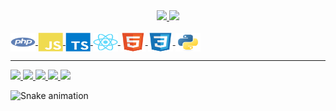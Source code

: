 
<div align="center">
    <a href="#">
        <img height="180em" src="https://github-readme-stats.vercel.app/api?username=davidebsen&show_icons=true&theme=github_dark&include_all_commits=true&count_private=true"/>
    </a>
    <a href="#">
        <img height="180em" src="https://github-readme-stats.vercel.app/api/top-langs/?username=davidebsen&layout=compact&langs_count=10&theme=github_dark"/>
    </a>
</div>

<div style="display: inline_block"><br>
    <a href="#">
        <img align="center" alt="Flavio-Js" height="30" width="40" src="https://raw.githubusercontent.com/devicons/devicon/master/icons/php/php-plain.svg" />
    </a>
    <a href="#">
        <img align="center" alt="Flavio-Js" height="30" width="40" src="https://raw.githubusercontent.com/devicons/devicon/master/icons/javascript/javascript-plain.svg">
    </a>
    <a href="#">
        <img align="center" alt="Flavio-Ts" height="30" width="40" src="https://raw.githubusercontent.com/devicons/devicon/master/icons/typescript/typescript-plain.svg">
    </a>
    <a href="#">
        <img align="center" alt="Flavio-React" height="30" width="40" src="https://raw.githubusercontent.com/devicons/devicon/master/icons/react/react-original.svg">
    </a>
    <a href="#">
        <img align="center" alt="Flavio-HTML" height="30" width="40" src="https://raw.githubusercontent.com/devicons/devicon/master/icons/html5/html5-original.svg">
    </a>
    <a href="#">
        <img align="center" alt="Flavio-CSS" height="30" width="40" src="https://raw.githubusercontent.com/devicons/devicon/master/icons/css3/css3-original.svg">
    </a>
    <a href="#">
        <img align="center" alt="Flavio-Python" height="30" width="40" src="https://raw.githubusercontent.com/devicons/devicon/master/icons/python/python-original.svg">
    </a>
</div>

<hr>

<div> 
    <a href="https://www.instagram.com/d_ebsen/" target="_blank">
        <img src="https://img.shields.io/badge/-Instagram-%23E4405F?style=for-the-badge&logo=instagram&logoColor=white" target="_blank">
    </a>
    <a href="https://www.linkedin.com/in/david-ebsen/" target="_blank">
        <img src="https://img.shields.io/badge/-linkedin-%230077B5?style=for-the-badge&logo=linkedin&logoColor=white" target="_blank">
    </a>
 	<a href="https://wa.me/5566999219903" target="_blank">
        <img src="https://img.shields.io/badge/WhatsApp-40c152?style=for-the-badge&logo=whatsapp&logoColor=white" target="_blank">
    </a>
    <a href="https://t.me/d_ebsen" target="_blank">
        <img src="https://img.shields.io/badge/Telegram-32afed?style=for-the-badge&logo=telegram&logoColor=white" target="_blank">
    </a>
    <a href="mailto:davidebsen@yahoo.com.br">
        <img src="https://img.shields.io/badge/-Email-%23333?style=for-the-badge&logo=gmail&logoColor=white" target="_blank">
    </a>
 
  ![Snake animation](https://raw.githubusercontent.com/davidebsen/davidebsen/output/github-contribution-grid-snake.svg)
</div>
